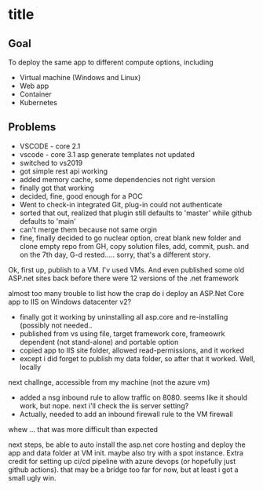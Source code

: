 
# title

## Goal

To deploy the same app to different compute options, including

- Virtual machine (Windows and Linux)
- Web app
- Container
- Kubernetes

## Problems

- VSCODE - core 2.1
- vscode - core 3.1 asp generate templates not updated
- switched to vs2019
- got simple rest api working
- added memory cache, some dependencies not right version
- finally got that working
- decided, fine, good enough for a POC
- Went to check-in integrated Git, plug-in could not authenticate
- sorted that out, realized that plugin still defaults to 'master' while github defaults to 'main'
- can't merge them because not same orgin
- fine, finally decided to go nuclear option, creat blank new folder and clone empty repo from GH, copy solution files, add, commit, push. and on the 7th day, G-d rested..... sorry, that's a different story.

Ok, first up, publish to a VM. I'v used VMs. And even published some old ASP.net sites back before there were 12 versions of the .net framework

almost too many trouble to list
how the crap do i deploy an ASP.Net Core app to IIS on Windows datacenter v2?

- finally got it working by uninstalling all asp.core and re-installing (possibly not needed..
- published from vs using file, target framework core, frameowrk dependent (not stand-alone) and portable option
- copied app to IIS site folder, allowed read-permissions, and it worked
- except i did forget to publish my data folder, so after that it worked. Well, locally

next challnge, accessible from my machine (not the azure vm)

- added a nsg inbound rule to allow traffic on 8080. seems like it should work, but nope. next i'll check the iis server setting?
- Actually, needed to add an inbound firewall rule to the VM firewall

whew ... that was more difficult than expected

next steps, be able to auto install the asp.net core hosting and deploy the app and data folder at VM init. maybe also try with a spot instance. Extra credit for setting up ci/cd pipeline with azure devops (or hopefully just github actions). that may be a bridge too far for now, but at least i got a small ugly win.

